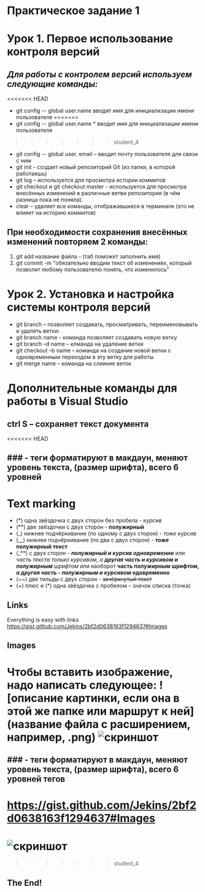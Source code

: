 # **Практическое задание 1**
# Урок 1. Первое использование контроля версий
## _**Для работы с контролем версий используем следующие команды:**_
<<<<<<< HEAD
* git config -- global user.name вводит имя для инициализации имени пользователя
=======
* git config -- global user.name * вводит имя для инициализации имени пользователя
>>>>>>> student_4
* git config -- global user. email – вводит почту пользователя для связи с ним  
* git init - создает новый репозиторий Git (из папки, в которой работаешь)
* git log – используется для просмотра истории коммитов
* git checkout и git checkout master - используется для просмотра внесённых изменений в различные ветви репозитория (в чём разница пока не поняла). 
* сlear – удаляет все команды, отображавшиеся в терминале (это не влияет на историю коммитов)
## При необходимости сохранения внесённых изменений повторяем 2 команды:
1. git add название файла - (таб поможет заполнить имя)
2. git commit -m "обязательно вводим текст об изменениях, который позволит любому пользователю понять, что изменилось" 

# Урок 2. Установка и настройка системы контроля версий
+ git branch – позволяет создавать, просматривать, переименовывать и удалять ветки:
+ git branch name - команда позволяет создавать новую ветку
+ git branch –d name – клманда на удаление ветки
+ git checkout –b name – команда на создание новой ветки с одновременным переходом в эту ветку для работы 
+ git merge name – команда на слияние веток


# Дополнительные команды для работы в Visual Studio
## ctrl S – сохраняет текст документа
<<<<<<< HEAD
## ### - теги форматируют в макдаун, меняют уровень текста, (размер шрифта), всего 6 уровней 

# Text marking
+ (*) одна звёздочка с двух сторон без пробела - *курсив*
+ (**) две звёздочки с двух сторон - **полужирный**
+ (_) нижнее подчёркивание (по одному с двух сторон) - _тоже курсив_
+ (__) нижнее подчёркивание (по два с двух сторон) - __тоже полужирный текст__
+ (_**) с двух сторон - _**полужирный и курсив одновременно**_ или _часть текста только курсивом, а **другая часть и курсивом и полужирным** шрифтом_ или наоборот **часть полужирным шрифтом, _а другая часть - полужирным и курсивом_ одовременно**
+ (~~) две тильды с двух сторон - ~~зачёркнутый текст~~ 
+ (+) плюс и (*) одна звёздочка с пробелом – значок списка (точка)

## Links
Everything is easy with links
<https://gist.github.com/Jekins/2bf2d0638163f1294637#Images>

## Images 
Чтобы вставить изображение, надо написать следующее: ![описание картинки, если она в этой же папке или маршрут к ней](название файла с расширением, например, .png)
![скриншот](2022-11-14_08-35-58.png) 
=======
## ### - теги форматируют в макдаун, меняют уровень текста, (размер шрифта), всего 6 уровней тегов


# <https://gist.github.com/Jekins/2bf2d0638163f1294637#Images>
# ![скриншот](2022-11-14_08-35-58.png) 
>>>>>>> student_4

[def]: D:\УВР\курсы\22-23\брейн\семинары\Test.md
## **The End!**